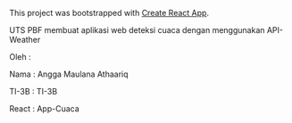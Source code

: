 This project was bootstrapped with [Create React
App](https://github.com/facebook/create-react-app).

UTS PBF membuat aplikasi web deteksi cuaca dengan menggunakan API-Weather

Oleh :

Nama : Angga Maulana Athaariq

TI-3B : TI-3B

React : App-Cuaca
